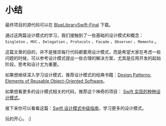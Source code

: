 # 小结

最终项目的源代码可以在 [BlueLibrarySwift-Final](http://cdn2.raywenderlich.com/wp-content/uploads/2014/12/BlueLibrarySwift-Final.zip) 下载。

通过这两篇设计模式的学习，我们接触到了一些基础的设计模式和概念：`Singleton` 、`MVC` 、`Delegation` 、`Protocols` 、`Facade` 、`Observer` 、`Memento` 。

这篇文章的目的，并不是推崇每行代码都要用设计模式，而是希望大家在考虑一些问题的时候，可以参考设计模式提出一些合理的解决方案，尤其是应用开发的起始阶段，思考和设计尤为重要。

如果想继续深入学习设计模式，推荐设计模式的经典书籍：[Design Patterns: Elements of Reusable Object-Oriented Software](http://www.amazon.com/Design-Patterns-Elements-Reusable-Object-Oriented/dp/0201633612/)。

如果想看更多的设计模式相关的代码，推荐这个神奇的项目： [Swift 实现的种种设计模式](https://github.com/ochococo/Design-Patterns-In-Swift)。

接下来你可以看看这篇：[Swift 设计模式中级指南](http://www.raywenderlich.com/86053/intermediate-design-patterns-in-swift)，学习更多的设计模式。

玩的开心。 :]